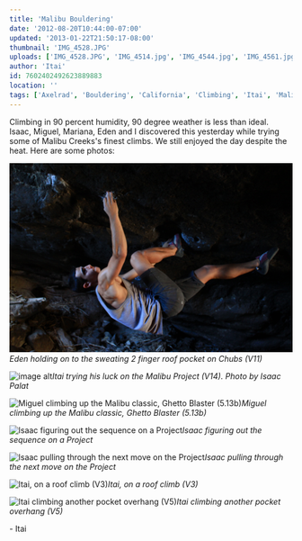 ```yaml
---
title: 'Malibu Bouldering'
date: '2012-08-20T10:44:00-07:00'
updated: '2013-01-22T21:50:17-08:00'
thumbnail: 'IMG_4528.JPG'
uploads: ['IMG_4528.JPG', 'IMG_4514.jpg', 'IMG_4544.jpg', 'IMG_4561.jpg', 'IMG_4572.jpg', 'IMG_4585.JPG', 'IMG_4611.jpg']
author: 'Itai'
id: 7602402492623889883
location: ''
tags: ['Axelrad', 'Bouldering', 'California', 'Climbing', 'Itai', 'Malibu']
---
```


Climbing in 90 percent humidity, 90 degree weather is less than ideal. Isaac, Miguel, Mariana, Eden and I discovered this yesterday while trying some of Malibu Creeks's finest climbs. We still enjoyed the day despite the heat. Here are some photos:

![Eden holding on to the sweating 2 finger roof pocket on Chubs (V11)](uploads/IMG_4528.JPG)*Eden holding on to the sweating 2 finger roof pocket on Chubs (V11)*

![image alt](uploads/IMG_4514.jpg)*Itai trying his luck on the Malibu Project (V14).
Photo by Isaac Palat*

![Miguel climbing up the Malibu classic, Ghetto Blaster (5.13b)](uploads/IMG_4544.jpg)*Miguel climbing up the Malibu classic, Ghetto Blaster (5.13b)*

![Isaac figuring out the sequence on a Project](uploads/IMG_4561.jpg)*Isaac figuring out the sequence on a Project*

![Isaac pulling through the next move on the Project](uploads/IMG_4572.jpg)*Isaac pulling through the next move on the Project*

![Itai, on a roof climb (V3)](uploads/IMG_4585.JPG)*Itai, on a roof climb (V3)*

![Itai climbing another pocket overhang (V5)](uploads/IMG_4611.jpg)*Itai climbing another pocket overhang (V5)*

\- Itai
